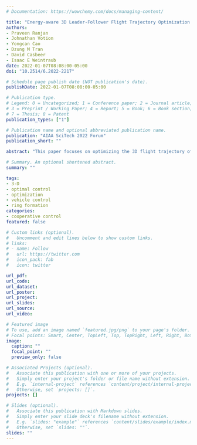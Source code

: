 ```yaml
---
# Documentation: https://wowchemy.com/docs/managing-content/

title: "Energy-aware 3D Leader-Follower Flight Trajectory Optimization for Fixed-Wing Aircraft"
authors: 
- Praveen Ranjan
- Johnathan Votion
- Yongcan Cao
- Dzung M Tran
- David Casbeer
- Isaac E Weintraub
date: 2022-01-07T08:08:00-05:00
doi: "10.2514/6.2022-2217"

# Schedule page publish date (NOT publication's date).
publishDate: 2022-01-07T08:08:00-05:00

# Publication type.
# Legend: 0 = Uncategorized; 1 = Conference paper; 2 = Journal article;
# 3 = Preprint / Working Paper; 4 = Report; 5 = Book; 6 = Book section;
# 7 = Thesis; 8 = Patent
publication_types: ["1"]

# Publication name and optional abbreviated publication name.
publication: "AIAA SciTech 2022 Forum"
publication_short: ""

abstract: "This paper focuses on optimizing the 3D flight trajectory of a fixed-wing follower aircraft in a leader-follower formation scenario. Instead of a rigid formation, the desired formation is defined as set of points configured as a ring located behind the leader. Both the leader and the wingman aircraft are modeled by high order dynamics. In particular, we formulate the optimization problem under three different system structures: (i) naturally constrained, (ii) ring angle constrained, and (iii) controller constrained. These system structures reflect the variation of possible inputs to the system under different levels of control freedom, from an unknown control structure to a known control structure. The optimization objective is to minimize the thrust profile so that the follower minimizes its consumed energy while also maintaining the desired wingman formation. Our simulation studies demonstrate that optimized solutions are attainable for all three cases. Moreover, for a naturally constrained system, there exists a convergent steady-state solution for the wingman’s position along the ring structure that represents a global solution, regardless of the wingman’s initial states."

# Summary. An optional shortened abstract.
summary: ""

tags:
- 3-D
- optimal control
- optimization
- vehicle control
- ring formation
categories:  
- cooperative control
featured: false

# Custom links (optional).
#   Uncomment and edit lines below to show custom links.
# links:
# - name: Follow
#   url: https://twitter.com
#   icon_pack: fab
#   icon: twitter

url_pdf:
url_code:
url_dataset:
url_poster:
url_project:
url_slides:
url_source:
url_video:

# Featured image
# To use, add an image named `featured.jpg/png` to your page's folder. 
# Focal points: Smart, Center, TopLeft, Top, TopRight, Left, Right, BottomLeft, Bottom, BottomRight.
image:
  caption: ""
  focal_point: ""
  preview_only: false

# Associated Projects (optional).
#   Associate this publication with one or more of your projects.
#   Simply enter your project's folder or file name without extension.
#   E.g. `internal-project` references `content/project/internal-project/index.md`.
#   Otherwise, set `projects: []`.
projects: []

# Slides (optional).
#   Associate this publication with Markdown slides.
#   Simply enter your slide deck's filename without extension.
#   E.g. `slides: "example"` references `content/slides/example/index.md`.
#   Otherwise, set `slides: ""`.
slides: ""
---
```

